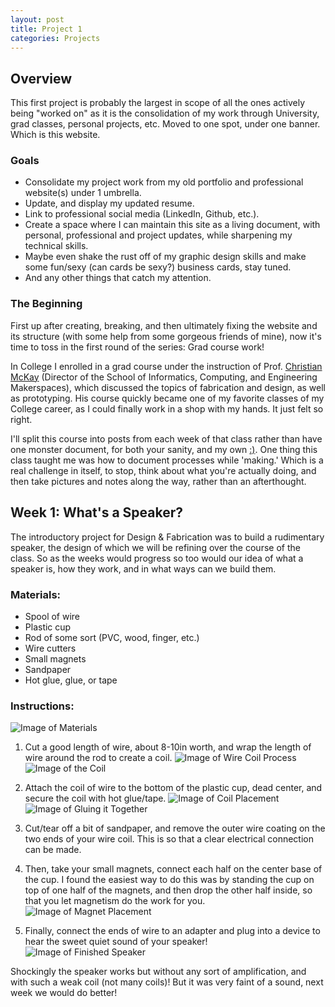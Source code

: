 ```yaml
---
layout: post
title: Project 1
categories: Projects
---
```


## Overview
This first project is probably the largest in scope of all the ones actively being "worked on" as it is the consolidation of my work through University, grad classes, personal projects, etc. Moved to one spot, under one banner. Which is this website.

### Goals
  - Consolidate my project work from my old portfolio and professional website(s) under 1 umbrella.
  - Update, and display my updated resume.
  - Link to professional social media (LinkedIn, Github, etc.).
  - Create a space where I can maintain this site as a living document, with personal, professional and project updates, while sharpening my technical skills.
  - Maybe even shake the rust off of my graphic design skills and make some fun/sexy (can cards be sexy?) business cards, stay tuned.
  - And any other things that catch my attention.

### The Beginning
First up after creating, breaking, and then ultimately fixing the website and its structure (with some help from some gorgeous friends of mine), now it's time to toss in the first round of the series: Grad course work!

In College I enrolled in a grad course under the instruction of Prof. [Christian McKay](https://informatics.indiana.edu/contact/profile/?Christian_Mckay) (Director of the School of Informatics, Computing, and Engineering Makerspaces), which discussed the topics of fabrication and design, as well as prototyping. His course quickly became one of my favorite classes of my College career, as I could finally work in a shop with my hands. It just felt so right.

I'll split this course into posts from each week of that class rather than have one monster document, for both your sanity, and my own [:)](https://youtu.be/79DijItQXMM). One thing this class taught me was how to document processes while 'making.' Which is a real challenge in itself, to stop, think about what you're actually doing, and then take pictures and notes along the way, rather than an afterthought.

## Week 1: What's a Speaker?
The introductory project for Design & Fabrication was to build a rudimentary speaker, the design of which we will be refining over the course of the class. So as the weeks would progress so too would our idea of what a speaker is, how they work, and in what ways can we build them.

### Materials:
  - Spool of wire
  - Plastic cup
  - Rod of some sort (PVC, wood, finger, etc.)
  - Wire cutters
  - Small magnets
  - Sandpaper
  - Hot glue, glue, or tape

### Instructions:
![Image of Materials](/images/project1_week1/materials.jpg)
1. Cut a good length of wire, about 8-10in worth, and wrap the length of wire around the rod to create a coil.
![Image of Wire Coil Process](images/project1_week1/wirecoilprocess.jpg)
![Image of the Coil](/images/project1_week1/wirecoil.jpg)
2. Attach the coil of wire to the bottom of the plastic cup, dead center, and secure the coil with hot glue/tape.
![Image of Coil Placement](/images/project1_week1/coilplacement.jpg)
![Image of Gluing it Together](/images/project1_week1/adheasive.jpg)
3. Cut/tear off a bit of sandpaper, and remove the outer wire coating on the two ends of your wire coil. This is so that a clear electrical connection can be made.

4. Then, take your small magnets, connect each half on the center base of the cup. I found the easiest way to do this was by standing the cup on top of one half of the magnets, and then drop the other half inside, so that you let magnetism do the work for you.
![Image of Magnet Placement](/images/project1_week1/magnetplacement.jpg)
5. Finally, connect the ends of wire to an adapter and plug into a device to hear the sweet quiet sound of your speaker!
![Image of Finished Speaker](/images/project1_week1/fin.jpg)

Shockingly the speaker works but without any sort of amplification, and with such a weak coil (not many coils)! But it was very faint of a sound, next week we would do better!
